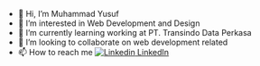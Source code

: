 - 👋 Hi, I’m Muhammad Yusuf
- 👀 I’m interested in Web Development and Design
- 🌱 I’m currently learning working at PT. Transindo Data Perkasa
- 💞️ I’m looking to collaborate on web development related
- 📫 How to reach me [![Linkedin](https://i.stack.imgur.com/gVE0j.png) LinkedIn](https://www.linkedin.com/in/muh-yusuf99)

<!---
muh-yusuf19/muh-yusuf19 is a ✨ special ✨ repository because its `README.md` (this file) appears on your GitHub profile.
You can click the Preview link to take a look at your changes.
--->
